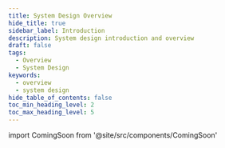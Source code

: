 ```yaml
---
title: System Design Overview
hide_title: true
sidebar_label: Introduction
description: System design introduction and overview
draft: false
tags: 
  - Overview
  - System Design
keywords: 
  - overview
  - system design
hide_table_of_contents: false
toc_min_heading_level: 2
toc_max_heading_level: 5
---
```


import ComingSoon from '@site/src/components/ComingSoon'

<ComingSoon />
